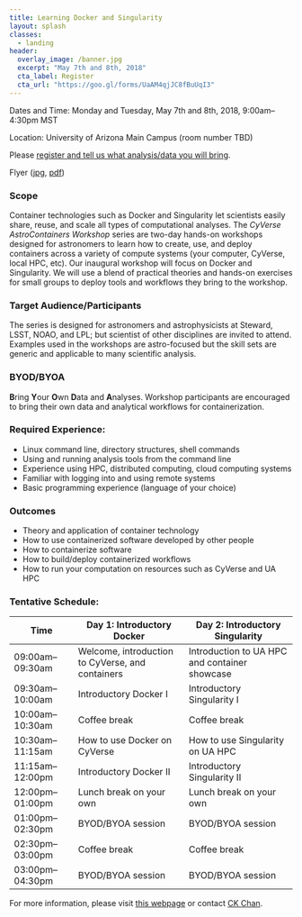 ```yaml
---
title: Learning Docker and Singularity
layout: splash
classes:
  - landing
header:
  overlay_image: /banner.jpg
  excerpt: "May 7th and 8th, 2018"
  cta_label: Register
  cta_url: "https://goo.gl/forms/UaAM4qjJC8fBuUqI3"
---
```


Dates and Time: Monday and Tuesday, May 7th and 8th, 2018, 9:00am–4:30pm MST

Location: University of Arizona Main Campus (room number TBD)

Please [register and tell us what analysis/data you will bring](https://goo.gl/forms/UaAM4qjJC8fBuUqI3).

Flyer ([jpg](flyer.jpg), [pdf](flyer.pdf))

### Scope

Container technologies such as Docker and Singularity let scientists easily share, reuse, and scale all types of computational analyses.  The *CyVerse AstroContainers Workshop* series are two-day hands-on workshops designed for astronomers to learn how to create, use, and deploy containers across a variety of compute systems (your computer, CyVerse, local HPC, etc).  Our inaugural workshop will focus on Docker and Singularity.  We will use a blend of practical theories and hands-on exercises for small groups to deploy tools and workflows they bring to the workshop.

### Target Audience/Participants

The series is designed for astronomers and astrophysicists at Steward, LSST, NOAO, and LPL; but scientist of other disciplines are invited to attend.  Examples used in the workshops are astro-focused but the skill sets are generic and applicable to many scientific analysis.

### BYOD/BYOA

**B**ring **Y**our **O**wn **D**ata and **A**nalyses.  Workshop participants are encouraged to bring their own data and analytical workflows for containerization.

### Required Experience:

- Linux command line, directory structures, shell commands
- Using and running analysis tools from the command line
- Experience using HPC, distributed computing, cloud computing systems
- Familiar with logging into and using remote systems
- Basic programming experience (language of your choice)

### Outcomes

- Theory and application of container technology
- How to use containerized software developed by other people
- How to containerize software
- How to build/deploy containerized workflows
- How to run your computation on resources such as CyVerse and UA HPC

### Tentative Schedule:

Time            | Day 1: Introductory Docker                       | Day 2: Introductory Singularity
--------------- | ------------------------------------------------ | ---------------------------------------------
09:00am–09:30am | Welcome, introduction to CyVerse, and containers | Introduction to UA HPC and container showcase
09:30am–10:00am | Introductory Docker I				   | Introductory Singularity I
10:00am–10:30am | Coffee break					   | Coffee break
10:30am–11:15am | How to use Docker on CyVerse			   | How to use Singularity on UA HPC
11:15am–12:00pm | Introductory Docker II			   | Introductory Singularity II
12:00pm–01:00pm | Lunch break on your own			   | Lunch break on your own
01:00pm–02:30pm | BYOD/BYOA session				   | BYOD/BYOA session
02:30pm–03:00pm | Coffee break					   | Coffee break
03:00pm–04:30pm | BYOD/BYOA session				   | BYOD/BYOA session

For more information, please visit [this webpage](https://astrocontainers.github.io/2018-05-workshop) or contact [CK Chan](mailto:chanc@email.arizona.edu).
